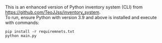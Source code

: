 This is an enhanced version of Python inventory system (CLI) from https://github.com/TeoJJss/inventory_system.  
To run, ensure Python with version 3.9 and above is installed and execute with commands:  
```
pip install -r requiremnets.txt
python main.py
```